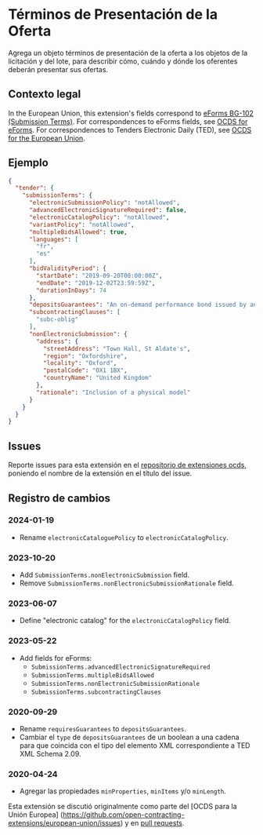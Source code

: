 # Términos de Presentación de la Oferta

Agrega un objeto términos de presentación de la oferta a los objetos de la licitación y del lote, para describir cómo, cuándo y dónde los oferentes deberán presentar sus ofertas.

## Contexto legal

In the European Union, this extension's fields correspond to [eForms BG-102 (Submission Terms)](https://docs.ted.europa.eu/eforms/latest/reference/business-terms/). For correspondences to eForms fields, see [OCDS for eForms](https://standard.open-contracting.org/profiles/eforms/latest/en/). For correspondences to Tenders Electronic Daily (TED), see [OCDS for the European Union](https://standard.open-contracting.org/profiles/eu/latest/en/).

## Ejemplo

```json
{
  "tender": {
    "submissionTerms": {
      "electronicSubmissionPolicy": "notAllowed",
      "advancedElectronicSignatureRequired": false,
      "electronicCatalogPolicy": "notAllowed",
      "variantPolicy": "notAllowed",
      "multipleBidsAllowed": true,
      "languages": [
        "fr",
        "es"
      ],
      "bidValidityPeriod": {
        "startDate": "2019-09-20T00:00:00Z",
        "endDate": "2019-12-02T23:59:59Z",
        "durationInDays": 74
      },
      "depositsGuarantees": "An on-demand performance bond issued by an entity that the Contracting Entity judges to be acceptable (e.g. a bank or insurance company) and whose value is a percentage of the total contract price.",
      "subcontractingClauses": [
        "subc-oblig"
      ],
      "nonElectronicSubmission": {
        "address": {
          "streetAddress": "Town Hall, St Aldate's",
          "region": "Oxfordshire",
          "locality": "Oxford",
          "postalCode": "OX1 1BX",
          "countryName": "United Kingdom"
        },
        "rationale": "Inclusion of a physical model"
      }
    }
  }
}
```

## Issues

Reporte issues para esta extensión en el [repositorio de extensiones ocds](https://github.com/open-contracting/ocds-extensions/issues), poniendo el nombre de la extensión en el título del issue.

## Registro de cambios

### 2024-01-19

- Rename `electronicCataloguePolicy` to `electronicCatalogPolicy`.

### 2023-10-20

- Add `SubmissionTerms.nonElectronicSubmission` field.
- Remove `SubmissionTerms.nonElectronicSubmissionRationale` field.

### 2023-06-07

- Define "electronic catalog" for the `electronicCatalogPolicy` field.

### 2023-05-22

- Add fields for eForms:
  - `SubmissionTerms.advancedElectronicSignatureRequired`
  - `SubmissionTerms.multipleBidsAllowed`
  - `SubmissionTerms.nonElectronicSubmissionRationale`
  - `SubmissionTerms.subcontractingClauses`

### 2020-09-29

- Rename `requiresGuarantees` to `depositsGuarantees`.
- Cambiar el `type` de `depositsGuarantees` de un boolean a una cadena para que coincida con el tipo del elemento XML correspondiente a TED XML Schema 2.09.

### 2020-04-24

- Agregar las propiedades `minProperties`, `minItems` y/o `minLength`.

Esta extensión se discutió originalmente como parte del \[OCDS para la Unión Europea\] (https://github.com/open-contracting-extensions/european-union/issues) y en [pull requests](https://github.com/open-contracting-extensions/ocds_submissionTerms_extension/pulls?q=is%3Apr+is%3Aclosed).
